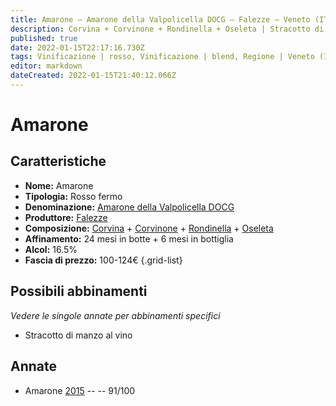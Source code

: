```yaml
---
title: Amarone – Amarone della Valpolicella DOCG – Falezze – Veneto (IT) – 100-124€ – 5★
description: Corvina + Corvinone + Rondinella + Oseleta | Stracotto di manzo al vino
published: true
date: 2022-01-15T22:17:16.730Z
tags: Vinificazione | rosso, Vinificazione | blend, Regione | Veneto (IT), Vinificazione | fermo, Vitigni | Corvina, Prezzi | 100-124€, Vitigni | Rondinella, Vitigni | Corvinone, Vitigni | Oseleta, Valutazioni | 5 stelle, Alimento | manzo, Aromatizzazione | al vino, Cottura | stracotto
editor: markdown
dateCreated: 2022-01-15T21:40:12.066Z
---
```


# Amarone

## Caratteristiche
- **Nome:** Amarone
- **Tipologia:** Rosso fermo
- **Denominazione:** [Amarone della Valpolicella DOCG](/denominazioni/Italia/Veneto/DOCG/Amarone-della-Valpolicella)
- **Produttore:** [Falezze](/produttori/Italia/Veneto/Falezze) 
- **Composizione:** [Corvina](/vitigni/Italia/corvina) + [Corvinone](/vitigni/Italia/corvinone) + [Rondinella](/vitigni/Italia/rondinella) + [Oseleta](/vitigni/Italia/oseleta)
- **Affinamento:** 24 mesi in botte + 6 mesi in bottiglia
- **Alcol:** 16.5%
- **Fascia di prezzo:** 100-124€
{.grid-list}

## Possibili abbinamenti
*Vedere le singole annate per abbinamenti specifici*

- Stracotto di manzo al vino

## Annate
- Amarone [2015](vini/Italia/Veneto/Falezze/Amarone/2015) -- <span class="star-5"></span> -- 91/100